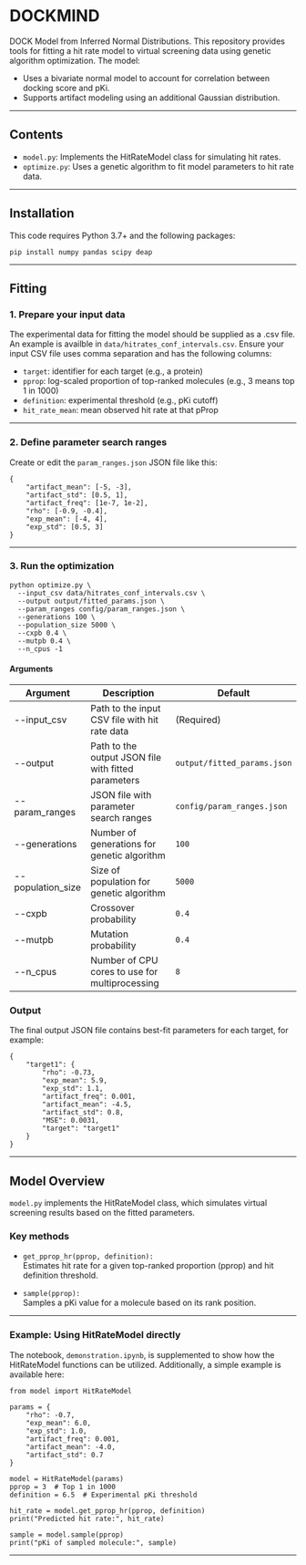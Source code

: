 # DOCKMIND
DOCK Model from Inferred Normal Distributions. This repository provides tools for fitting a hit rate model to virtual screening data using genetic algorithm optimization. The model:
- Uses a bivariate normal model to account for correlation between docking score and pKi.
- Supports artifact modeling using an additional Gaussian distribution.

---

## Contents

- `model.py`: Implements the HitRateModel class for simulating hit rates.
- `optimize.py`: Uses a genetic algorithm to fit model parameters to hit rate data.

---

## Installation

This code requires Python 3.7+ and the following packages:

    pip install numpy pandas scipy deap

---

## Fitting

### 1. Prepare your input data

The experimental data for fitting the model should be supplied as a .csv file. An example is availble in `data/hitrates_conf_intervals.csv`. Ensure your input CSV file uses comma separation and has the following columns:

- `target`: identifier for each target (e.g., a protein)
- `pprop`: log-scaled proportion of top-ranked molecules (e.g., 3 means top 1 in 1000)
- `definition`: experimental threshold (e.g., pKi cutoff)
- `hit_rate_mean`: mean observed hit rate at that pProp

---

### 2. Define parameter search ranges

Create or edit the `param_ranges.json` JSON file like this:

    {
        "artifact_mean": [-5, -3],
        "artifact_std": [0.5, 1],
        "artifact_freq": [1e-7, 1e-2],
        "rho": [-0.9, -0.4],
        "exp_mean": [-4, 4],
        "exp_std": [0.5, 3]
    }
---

### 3. Run the optimization

    python optimize.py \
      --input_csv data/hitrates_conf_intervals.csv \
      --output output/fitted_params.json \
      --param_ranges config/param_ranges.json \
      --generations 100 \
      --population_size 5000 \
      --cxpb 0.4 \
      --mutpb 0.4 \
      --n_cpus -1

#### Arguments

| Argument           | Description                                                     | Default                     |
|--------------------|------------------------------------------------------------------|-----------------------------|
| --input_csv        | Path to the input CSV file with hit rate data                   | (Required)                  |
| --output           | Path to the output JSON file with fitted parameters             | `output/fitted_params.json`   |
| --param_ranges     | JSON file with parameter search ranges                          | `config/param_ranges.json`           |
| --generations      | Number of generations for genetic algorithm                     | `100`                           |
| --population_size  | Size of population for genetic algorithm                        | `5000`                        |
| --cxpb             | Crossover probability                                           | `0.4`                         |
| --mutpb            | Mutation probability                                            | `0.4`                         |
| --n_cpus           | Number of CPU cores to use for multiprocessing                  | `8`                           |

### Output

The final output JSON file contains best-fit parameters for each target, for example:

    {
        "target1": {
            "rho": -0.73,
            "exp_mean": 5.9,
            "exp_std": 1.1,
            "artifact_freq": 0.001,
            "artifact_mean": -4.5,
            "artifact_std": 0.8,
            "MSE": 0.0031,
            "target": "target1"
        }
    }

---

## Model Overview

`model.py` implements the HitRateModel class, which simulates virtual screening results based on the fitted parameters.

### Key methods

- `get_pprop_hr(pprop, definition):`  
  Estimates hit rate for a given top-ranked proportion (pprop) and hit definition threshold.

- `sample(pprop):`  
  Samples a pKi value for a molecule based on its rank position.


---

### Example: Using HitRateModel directly
The notebook, `demonstration.ipynb`, is supplemented to show how the HitRateModel functions can be utilized. Additionally, a simple example is available here:

    from model import HitRateModel

    params = {
        "rho": -0.7,
        "exp_mean": 6.0,
        "exp_std": 1.0,
        "artifact_freq": 0.001,
        "artifact_mean": -4.0,
        "artifact_std": 0.7
    }

    model = HitRateModel(params)
    pprop = 3  # Top 1 in 1000
    definition = 6.5  # Experimental pKi threshold

    hit_rate = model.get_pprop_hr(pprop, definition)
    print("Predicted hit rate:", hit_rate)

    sample = model.sample(pprop)
    print("pKi of sampled molecule:", sample)

---
